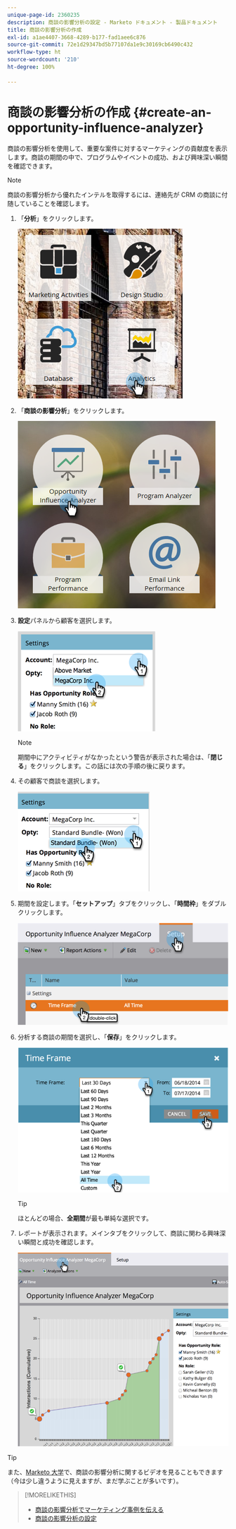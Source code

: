 ```yaml
---
unique-page-id: 2360235
description: 商談の影響分析の設定 - Marketo ドキュメント - 製品ドキュメント
title: 商談の影響分析の作成
exl-id: a1ae4407-3668-4289-b177-fad1aee6c876
source-git-commit: 72e1d29347bd5b77107da1e9c30169cb6490c432
workflow-type: ht
source-wordcount: '210'
ht-degree: 100%

---
```


# 商談の影響分析の作成 {#create-an-opportunity-influence-analyzer}

商談の影響分析を使用して、重要な案件に対するマーケティングの貢献度を表示します。商談の期間の中で、プログラムやイベントの成功、および興味深い瞬間を確認できます。

>[!NOTE]
>
>商談の影響分析から優れたインテルを取得するには、連絡先が CRM の商談に付随していることを確認します。

1. 「**分析**」をクリックします。

   ![](assets/analytics.png)

1. 「**商談の影響分析**」をクリックします。

   ![](assets/two.png)

1. **設定**&#x200B;パネルから顧客を選択します。

   ![](assets/image2014-9-17-8-3a56-3a32.png)

   >[!NOTE]
   >
   >期間中にアクティビティがなかったという警告が表示された場合は、「**閉じる**」をクリックします。この話には次の手順の後に戻ります。

1. その顧客で商談を選択します。

   ![](assets/image2014-9-17-8-3a56-3a48.png)

1. 期間を設定します。「**セットアップ**」タブをクリックし、「**時間枠**」をダブルクリックします。

   ![](assets/image2014-9-17-8-3a57-3a17.png)

1. 分析する商談の期間を選択し、「**保存**」をクリックします。

   ![](assets/image2014-9-17-8-3a57-3a27.png)

   >[!TIP]
   >
   >
   >ほとんどの場合、**全期間**&#x200B;が最も単純な選択です。

1. レポートが表示されます。メインタブをクリックして、商談に関わる興味深い瞬間と成功を確認します。

   ![](assets/image2014-9-17-8-3a57-3a42.png)

>[!TIP]
>
>また、[Marketo 大学](https://learn.marketo.com)で、商談の影響分析に関するビデオを見ることもできます（今は少し違うように見えますが、まだ学ぶことが多いです）。

>[!MORELIKETHIS]
>
>* [商談の影響分析でマーケティング事例を伝える](/help/marketo/product-docs/reporting/revenue-cycle-analytics/opportunity-influence-analyzer/tell-the-marketing-story-with-an-opportunity-influence-analyzer.md)
>* [商談の影響分析の設定](/help/marketo/product-docs/reporting/revenue-cycle-analytics/opportunity-influence-analyzer/configure-an-opportunity-influence-analyzer.md)

